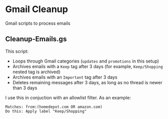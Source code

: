 # Gmail Cleanup
Gmail scripts to process emails

## Cleanup-Emails.gs

This script:
- Loops through Gmail categories (`updates` and `promotions` in this setup)
- Archives emails with a `Keep` tag after 3 days (for example, `Keep/Shopping` nested tag is archived)
- Archives emails with an `Important` tag after 3 days
- Deletes remaining messages after 3 days, as long as no thread is newer than 3 days

I use this in conjuction with an allowlist filter. As an example:

```
Matches: from:(homedepot.com OR amazon.com)
Do this: Apply label "Keep/Shopping"
```

